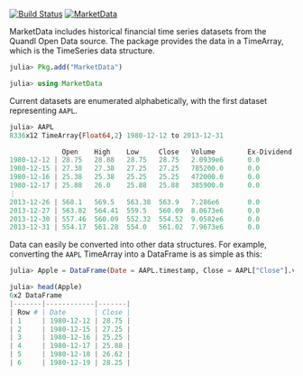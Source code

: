 [![Build Status](https://travis-ci.org/JuliaStats/MarketData.jl.png)](https://travis-ci.org/JuliaStats/MarketData.jl)
[![MarketData](http://pkg.julialang.org/badges/MarketData_release.svg)](http://pkg.julialang.org/?pkg=MarketData&ver=release)

MarketData includes historical financial time series datasets from the Quandl Open Data source. The package provides the data in a TimeArray, which is the TimeSeries data structure.

````julia
julia> Pkg.add("MarketData")

julia> using MarketData
````
Current datasets are enumerated alphabetically, with the first dataset representing `AAPL`. 

````julia
julia> AAPL
8336x12 TimeArray{Float64,2} 1980-12-12 to 2013-12-31

             Open    High    Low     Close   Volume        Ex-Dividend  Split Ratio  Adj. Open  Adj. High  Adj. Low  Adj. Close  Adj. Volume
1980-12-12 | 28.75   28.88   28.75   28.75   2.0939e6      0.0          1.0          3.38       3.39       3.38      3.38        1.67512e7
1980-12-15 | 27.38   27.38   27.25   27.25   785200.0      0.0          1.0          3.22       3.22       3.2       3.2         6.2816e6
1980-12-16 | 25.38   25.38   25.25   25.25   472000.0      0.0          1.0          2.98       2.98       2.97      2.97        3.776e6
1980-12-17 | 25.88   26.0    25.88   25.88   385900.0      0.0          1.0          3.04       3.05       3.04      3.04        3.0872e6
⋮
2013-12-26 | 568.1   569.5   563.38  563.9   7.286e6       0.0          1.0          564.74     566.13     560.05    560.56      7.286e6
2013-12-27 | 563.82  564.41  559.5   560.09  8.0673e6      0.0          1.0          560.48     561.07     556.19    556.78      8.0673e6
2013-12-30 | 557.46  560.09  552.32  554.52  9.0582e6      0.0          1.0          554.16     556.78     549.05    551.24      9.0582e6
2013-12-31 | 554.17  561.28  554.0   561.02  7.9673e6      0.0          1.0          550.89     557.96     550.72    557.7       7.9673e6
````

Data can easily be converted into other data structures. For example, converting the `AAPL` TimeArray into a DataFrame is as simple as this:

````julia
julia> Apple = DataFrame(Date = AAPL.timestamp, Close = AAPL["Close"].values);

julia> head(Apple)
6x2 DataFrame
|-------|------------|-------|
| Row # | Date       | Close |
| 1     | 1980-12-12 | 28.75 |
| 2     | 1980-12-15 | 27.25 |
| 3     | 1980-12-16 | 25.25 |
| 4     | 1980-12-17 | 25.88 |
| 5     | 1980-12-18 | 26.62 |
| 6     | 1980-12-19 | 28.25 |
````
